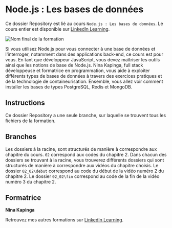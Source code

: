 # Node.js : Les bases de données

Ce dossier Repository est lié au cours `Node.js : Les bases de données`. Le cours entier est disponible sur [LinkedIn Learning][lil-course-url].

![Nom final de la formation][lil-thumbnail-url] 

Si vous utilisez Node.js pour vous connecter à une base de données et l'interroger, notamment dans des applications back-end, ce cours est pour vous. En tant que développeur JavaScript, vous devez maîtriser les outils ainsi que les notions de base de Node.js. Nina Kapinga, full stack développeuse et formatrice en programmation, vous aide à exploiter différents types de bases de données à travers des exercices pratiques et de la technologie de containeurisation. Ensemble, vous allez voir comment installer les bases de types PostgreSQL, Redis et MongoDB.

## Instructions

Ce dossier Repository a une seule branche, sur laquelle se trouvent tous les fichiers  de la formation.

## Branches

Les dossiers à la racine, sont structurés de manière à correspondre aux chapitre du cours. 
`02` correspond aux codes du chapitre 2.
Dans chacun des dossiers se trouvant à la racine, vous trouverez différents dossiers qui sont structurés de manière à correspondre aux vidéos du chapitre choisis.
Le dossier `02_02\debut` correspond au code du début de la vidéo numéro 2 du chapitre 2.
Le dossier `02_02\fin` correspond au code de la fin de la vidéo numéro 3 du chapitre 2.


## Formatrice

**Nina Kapinga** 

 Retrouvez mes autres formations sur [LinkedIn Learning](https://www.linkedin.com/learning/instructors/nina-kapinga).
 
[lil-course-url]: https://www.linkedin.com/learning/node-js-les-bases-de-donnees/bienvenue-dans-node-js-les-bases-de-donnees
[lil-thumbnail-url]: https://media.licdn.com/dms/image/D560DAQGfinyC7DpsaA/learning-public-crop_675_1200/0/1692180656097?e=1694415600&v=beta&t=waxUsFI_xdGJbjweKe61Q73zJqt8VGv9qKtRHUjYs2Y
